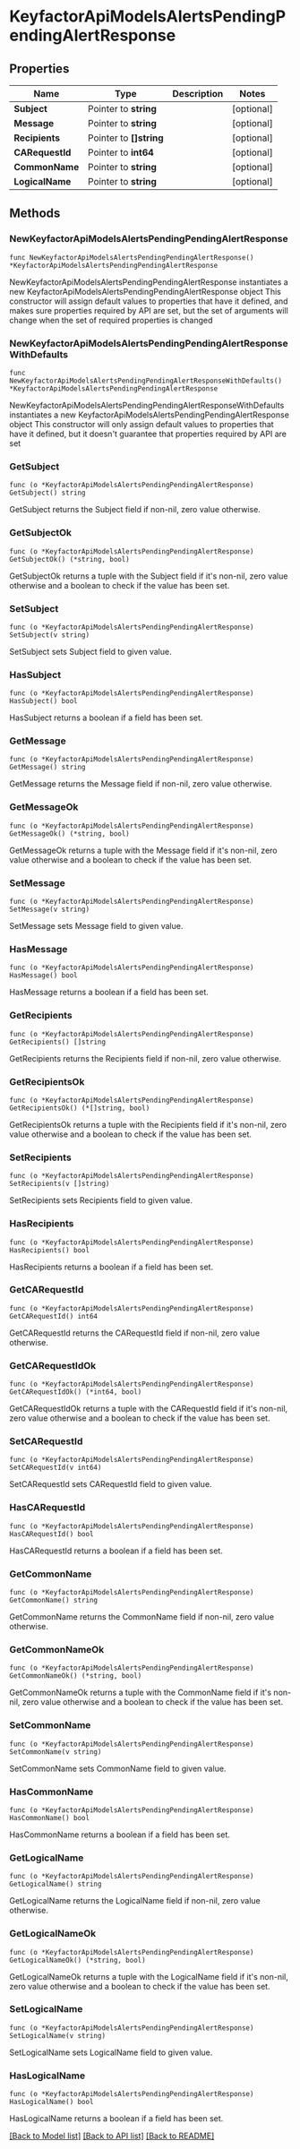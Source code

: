 # KeyfactorApiModelsAlertsPendingPendingAlertResponse

## Properties

Name | Type | Description | Notes
------------ | ------------- | ------------- | -------------
**Subject** | Pointer to **string** |  | [optional] 
**Message** | Pointer to **string** |  | [optional] 
**Recipients** | Pointer to **[]string** |  | [optional] 
**CARequestId** | Pointer to **int64** |  | [optional] 
**CommonName** | Pointer to **string** |  | [optional] 
**LogicalName** | Pointer to **string** |  | [optional] 

## Methods

### NewKeyfactorApiModelsAlertsPendingPendingAlertResponse

`func NewKeyfactorApiModelsAlertsPendingPendingAlertResponse() *KeyfactorApiModelsAlertsPendingPendingAlertResponse`

NewKeyfactorApiModelsAlertsPendingPendingAlertResponse instantiates a new KeyfactorApiModelsAlertsPendingPendingAlertResponse object
This constructor will assign default values to properties that have it defined,
and makes sure properties required by API are set, but the set of arguments
will change when the set of required properties is changed

### NewKeyfactorApiModelsAlertsPendingPendingAlertResponseWithDefaults

`func NewKeyfactorApiModelsAlertsPendingPendingAlertResponseWithDefaults() *KeyfactorApiModelsAlertsPendingPendingAlertResponse`

NewKeyfactorApiModelsAlertsPendingPendingAlertResponseWithDefaults instantiates a new KeyfactorApiModelsAlertsPendingPendingAlertResponse object
This constructor will only assign default values to properties that have it defined,
but it doesn't guarantee that properties required by API are set

### GetSubject

`func (o *KeyfactorApiModelsAlertsPendingPendingAlertResponse) GetSubject() string`

GetSubject returns the Subject field if non-nil, zero value otherwise.

### GetSubjectOk

`func (o *KeyfactorApiModelsAlertsPendingPendingAlertResponse) GetSubjectOk() (*string, bool)`

GetSubjectOk returns a tuple with the Subject field if it's non-nil, zero value otherwise
and a boolean to check if the value has been set.

### SetSubject

`func (o *KeyfactorApiModelsAlertsPendingPendingAlertResponse) SetSubject(v string)`

SetSubject sets Subject field to given value.

### HasSubject

`func (o *KeyfactorApiModelsAlertsPendingPendingAlertResponse) HasSubject() bool`

HasSubject returns a boolean if a field has been set.

### GetMessage

`func (o *KeyfactorApiModelsAlertsPendingPendingAlertResponse) GetMessage() string`

GetMessage returns the Message field if non-nil, zero value otherwise.

### GetMessageOk

`func (o *KeyfactorApiModelsAlertsPendingPendingAlertResponse) GetMessageOk() (*string, bool)`

GetMessageOk returns a tuple with the Message field if it's non-nil, zero value otherwise
and a boolean to check if the value has been set.

### SetMessage

`func (o *KeyfactorApiModelsAlertsPendingPendingAlertResponse) SetMessage(v string)`

SetMessage sets Message field to given value.

### HasMessage

`func (o *KeyfactorApiModelsAlertsPendingPendingAlertResponse) HasMessage() bool`

HasMessage returns a boolean if a field has been set.

### GetRecipients

`func (o *KeyfactorApiModelsAlertsPendingPendingAlertResponse) GetRecipients() []string`

GetRecipients returns the Recipients field if non-nil, zero value otherwise.

### GetRecipientsOk

`func (o *KeyfactorApiModelsAlertsPendingPendingAlertResponse) GetRecipientsOk() (*[]string, bool)`

GetRecipientsOk returns a tuple with the Recipients field if it's non-nil, zero value otherwise
and a boolean to check if the value has been set.

### SetRecipients

`func (o *KeyfactorApiModelsAlertsPendingPendingAlertResponse) SetRecipients(v []string)`

SetRecipients sets Recipients field to given value.

### HasRecipients

`func (o *KeyfactorApiModelsAlertsPendingPendingAlertResponse) HasRecipients() bool`

HasRecipients returns a boolean if a field has been set.

### GetCARequestId

`func (o *KeyfactorApiModelsAlertsPendingPendingAlertResponse) GetCARequestId() int64`

GetCARequestId returns the CARequestId field if non-nil, zero value otherwise.

### GetCARequestIdOk

`func (o *KeyfactorApiModelsAlertsPendingPendingAlertResponse) GetCARequestIdOk() (*int64, bool)`

GetCARequestIdOk returns a tuple with the CARequestId field if it's non-nil, zero value otherwise
and a boolean to check if the value has been set.

### SetCARequestId

`func (o *KeyfactorApiModelsAlertsPendingPendingAlertResponse) SetCARequestId(v int64)`

SetCARequestId sets CARequestId field to given value.

### HasCARequestId

`func (o *KeyfactorApiModelsAlertsPendingPendingAlertResponse) HasCARequestId() bool`

HasCARequestId returns a boolean if a field has been set.

### GetCommonName

`func (o *KeyfactorApiModelsAlertsPendingPendingAlertResponse) GetCommonName() string`

GetCommonName returns the CommonName field if non-nil, zero value otherwise.

### GetCommonNameOk

`func (o *KeyfactorApiModelsAlertsPendingPendingAlertResponse) GetCommonNameOk() (*string, bool)`

GetCommonNameOk returns a tuple with the CommonName field if it's non-nil, zero value otherwise
and a boolean to check if the value has been set.

### SetCommonName

`func (o *KeyfactorApiModelsAlertsPendingPendingAlertResponse) SetCommonName(v string)`

SetCommonName sets CommonName field to given value.

### HasCommonName

`func (o *KeyfactorApiModelsAlertsPendingPendingAlertResponse) HasCommonName() bool`

HasCommonName returns a boolean if a field has been set.

### GetLogicalName

`func (o *KeyfactorApiModelsAlertsPendingPendingAlertResponse) GetLogicalName() string`

GetLogicalName returns the LogicalName field if non-nil, zero value otherwise.

### GetLogicalNameOk

`func (o *KeyfactorApiModelsAlertsPendingPendingAlertResponse) GetLogicalNameOk() (*string, bool)`

GetLogicalNameOk returns a tuple with the LogicalName field if it's non-nil, zero value otherwise
and a boolean to check if the value has been set.

### SetLogicalName

`func (o *KeyfactorApiModelsAlertsPendingPendingAlertResponse) SetLogicalName(v string)`

SetLogicalName sets LogicalName field to given value.

### HasLogicalName

`func (o *KeyfactorApiModelsAlertsPendingPendingAlertResponse) HasLogicalName() bool`

HasLogicalName returns a boolean if a field has been set.


[[Back to Model list]](../README.md#documentation-for-models) [[Back to API list]](../README.md#documentation-for-api-endpoints) [[Back to README]](../README.md)


